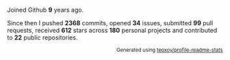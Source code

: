 Joined Github **9** years ago.

Since then I pushed **2368** commits, opened **34** issues, submitted **99** pull requests, received **612** stars across **180** personal projects and contributed to **22** public repositories.

<p align="right"><sub>Generated using <a href="https://github.com/marketplace/actions/profile-readme-stats">teoxoy/profile-readme-stats</a></sub></p>
